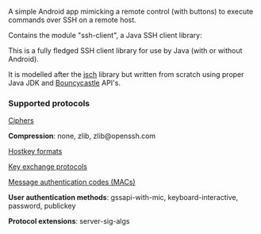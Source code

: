 A simple Android app mimicking a remote control (with buttons)
to execute commands over SSH on a remote host.

Contains the module "ssh-client", a Java SSH client library:

This is a fully fledged SSH client library for use by Java (with or without Android).

It is modelled after the [jsch](https://github.com/mwiede/jsch) library but written from scratch
using proper Java JDK and [Bouncycastle](https://bouncycastle.org) API's.

<h3>Supported protocols</h3>

[Ciphers](https://github.com/tfonteyn/sshremote/blob/dev/ssh-client/src/main/java/com/hardbacknutter/sshclient/ciphers/SshCipherConstants.java)

**Compression**:  none, zlib, zlib\@openssh.com

[Hostkey formats](https://github.com/tfonteyn/sshremote/blob/dev/ssh-client/src/main/java/com/hardbacknutter/sshclient/hostkey/HostKeyAlgorithm.java)

[Key exchange protocols](https://github.com/tfonteyn/sshremote/blob/dev/ssh-client/src/main/java/com/hardbacknutter/sshclient/kex/keyexchange/KeyExchangeConstants.java)

[Message authentication codes (MACs)](https://github.com/tfonteyn/sshremote/blob/dev/ssh-client/src/main/java/com/hardbacknutter/sshclient/macs/SshMacConstants.java)

**User authentication methods**: gssapi-with-mic, keyboard-interactive, password, publickey

**Protocol extensions**: server-sig-algs